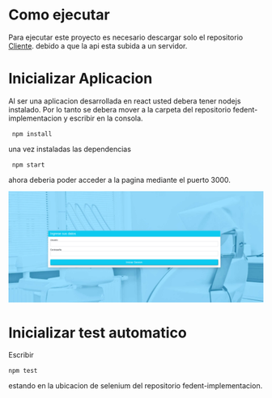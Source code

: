 # Como ejecutar

Para ejecutar este proyecto es necesario descargar solo el repositorio [Cliente](https://github.com/Spun1/fedent-implementacion). debido a que la api esta subida a un servidor. 

<!--- # Inicializacion API

para ello debera tener Mysql o Phpmyadmin para poder gestionar la base de datos. Esta base de datos se podra encontra en el presente repositorio [BD](https://github.com/ReinaldoBustamante/Proyecto-gestor-fichas-clinicas/tree/main/BD) con el nombre de cfedent.sql

Tambien debera tener nodejs instalado. Esto se puede instalar con el siguiente comando:

~~~
sudo apt update

sudo apt install nodejs

node -v
~~~

Al tener todo esto debera importar cfedent.sql en MySql o Phpmyadmin. 

## Importar cfedent con consola MySql

Puede crear una base de datos con el nombre cfedent mediante comando en la consola mysql

~~~
CREATE DATABASE cfedent;
~~~

luego en la carpeta donde este la base de datos escribir lo siguiente

~~~
mysql -u username -p cfedent < cfedent.sql
~~~

una vez realizado esto puede verificar mediante comando sql si se creo exitosamente. para ello ingresar a la consola y escribir 

~~~
SHOW DATABASES;
~~~
al hacer esto debiera salir la bd creada anteriormente.

## Importar cfedent con Phpmyadmin

Para esto debera instalar phpmyadmin en su computadora, crear una base de datos, presionarla e ir a la opcion de importar. para esto seguir la siguiente imagen:

![image](https://help.wnpower.com/hc/article_attachments/360056945852/mceclip0.png)


## Editar archivo de configuracion.

Una vez tenga todo lo anterior debera acceder al archivo connection.js y editar los siguientes campos

~~~
const pool = mysql.createPool({
    host            : 'localhost',
    port            :  '3306',
    user            : 'root',
    password        : 'tu password',
    database        : 'cfedent'
    
})
~~~

## EJECUTAR API

Debera ejecutar el siguiente comando a nivel de la carpeta del repositorio fedent-api

~~~
npm start
~~~

Una vez realizada esto la api estara alojada en el puerto 5000 y podra acceder mediante http://localhost:5000/usuarios.-->


# Inicializar Aplicacion

Al ser una aplicacion desarrollada en react usted debera tener nodejs instalado. Por lo tanto se debera mover a la carpeta del repositorio fedent-implementacion y escribir en la consola.

~~~
 npm install
~~~

una vez instaladas las dependencias 

~~~
 npm start
~~~

ahora deberia poder acceder a la pagina mediante el puerto 3000.


![image](https://github.com/ReinaldoBustamante/Proyecto-gestor-fichas-clinicas/blob/main/img/pag.png)

# Inicializar test automatico

Escribir 

~~~
npm test
~~~

estando en la ubicacion de selenium del repositorio fedent-implementacion.
